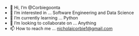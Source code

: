 - 👋 Hi, I’m @Corbiegoonta
- 👀 I’m interested in ... Software Engineering and Data Science
- 🌱 I’m currently learning ... Python
- 💞️ I’m looking to collaborate on ... Anything
- 📫 How to reach me ... nicholaicorbie1@gmail.com

<!---
Corbiegoonta/Corbiegoonta is a ✨ special ✨ repository because its `README.md` (this file) appears on your GitHub profile.
You can click the Preview link to take a look at your changes.
--->
